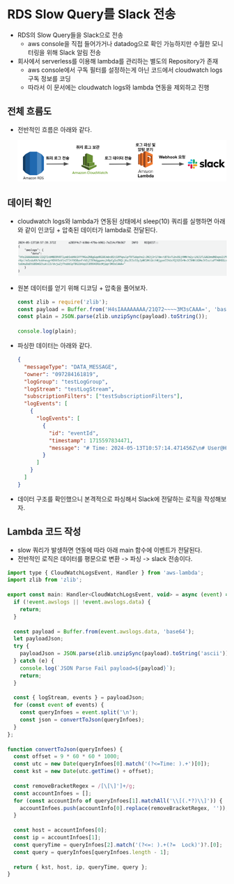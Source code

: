 # RDS Slow Query를 Slack 전송

- RDS의 Slow Query들을 Slack으로 전송
  - aws console을 직접 들어가거나 datadog으로 확인 가능하지만 수월한 모니터링을 위해 Slack 알림 전송
- 회사에서 serverless를 이용해 lambda를 관리하는 별도의 Repository가 존재
  - aws console에서 구독 필터를 설정하는게 아닌 코드에서 cloudwatch logs 구독 정보를 코딩
  - 따라서 이 문서에는 cloudwatch logs와 lambda 연동을 제외하고 진행

## 전체 흐름도

- 전반적인 흐름은 아래와 같다.

  <img src="https://github.com/programmer-sjk/TIL/blob/main/images/culture/rds-slow-query/structure.png" width="600">

## 데이터 확인

- cloudwatch logs와 lambda가 연동된 상태에서 sleep(10) 쿼리를 실행하면 아래와 같이 인코딩 + 압축된 데이터가 lambda로 전달된다.

  <img src="https://github.com/programmer-sjk/TIL/blob/main/images/culture/rds-slow-query/raw.png" width="600">

- 원본 데이터를 얻기 위해 디코딩 + 압축을 풀어보자.

  ```ts
  const zlib = require('zlib');
  const payload = Buffer.from('H4sIAAAAAAAA/21Q72~~~~3M3sCAAA=', 'base64');
  const plain = JSON.parse(zlib.unzipSync(payload).toString());

  console.log(plain);
  ```

- 파싱한 데이터는 아래와 같다.

  ```json
  {
    "messageType": "DATA_MESSAGE",
    "owner": "097284161819",
    "logGroup": "testLogGroup",
    "logStream": "testLogStream",
    "subscriptionFilters": ["testSubscriptionFilters"],
    "logEvents": [
      {
        "logEvents": [
          {
            "id": "eventId",
            "timestamp": 1715597834471,
            "message": "# Time: 2024-05-13T10:57:14.471456Z\n# User@Host: 계정[계정] @  [127.0.0.1]  Id: 581102\n# Query_time: 10.002404  Lock_time: 0.000000 Rows_sent: 1  Rows_examined: 1\nuse HOST;\nSET timestamp=1715597824;\nselect sleep(10);"
          }
        ]
      }
    ]
  }
  ```

- 데이터 구조를 확인했으니 본격적으로 파싱해서 Slack에 전달하는 로직을 작성해보자.

## Lambda 코드 작성

- slow 쿼리가 발생하면 연동에 따라 아래 main 함수에 이벤트가 전달된다.
- 전반적인 로직은 데이터를 평문으로 변환 -> 파싱 -> slack 전송이다.

```js
import type { CloudWatchLogsEvent, Handler } from 'aws-lambda';
import zlib from 'zlib';

export const main: Handler<CloudWatchLogsEvent, void> = async (event) => {
  if (!event.awslogs || !event.awslogs.data) {
    return;
  }

  const payload = Buffer.from(event.awslogs.data, 'base64');
  let payloadJson;
  try {
    payloadJson = JSON.parse(zlib.unzipSync(payload).toString('ascii'));
  } catch (e) {
    console.log(`JSON Parse Fail payload=${payload}`);
    return;
  }

  const { logStream, events } = payloadJson;
  for (const event of events) {
    const queryInfoes = event.split('\n');
    const json = convertToJson(queryInfoes);
  }
};

function convertToJson(queryInfoes) {
  const offset = 9 * 60 * 60 * 1000;
  const utc = new Date(queryInfoes[0].match('(?<=Time: ).+')[0]);
  const kst = new Date(utc.getTime() + offset);

  const removeBracketRegex = /[\[\]']+/g;
  const accountInfoes = [];
  for (const accountInfo of queryInfoes[1].matchAll('\\[(.*?)\\]')) {
    accountInfoes.push(accountInfo[0].replace(removeBracketRegex, ''));
  }

  const host = accountInfoes[0];
  const ip = accountInfoes[1];
  const queryTime = queryInfoes[2].match('(?<=: ).+(?=  Lock)')?.[0];
  const query = queryInfoes[queryInfoes.length - 1];

  return { kst, host, ip, queryTime, query };
}
```
